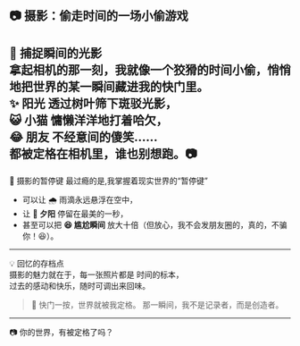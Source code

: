 📷 **摄影：偷走时间的一场小偷游戏**  
---

🌅 捕捉瞬间的光影  
拿起相机的那一刻，我就像一个狡猾的时间小偷，悄悄地把世界的某一瞬间藏进我的快门里。  
✨ 阳光 透过树叶筛下斑驳光影，  
😺 小猫 慵懒洋洋地打着哈欠，  
😂 朋友 不经意间的傻笑……  
都被定格在相机里，谁也别想跑。📷  
---

📸 摄影的暂停键 
最过瘾的是,我掌握着现实世界的“暂停键” 

- 可以让 🌧️ 雨滴永远悬浮在空中，  
- 让 **🌇 夕阳** 停留在最美的一秒，  
- 甚至可以把 **😆 尴尬瞬间** 放大十倍（但放心，我不会发朋友圈的，真的，不骗你！😆）。  

---

💡 回忆的存档点  
摄影的魅力就在于，每一张照片都是 时间的标本，  
过去的感动和快乐，随时可调出来回味。  

> 📸 快门一按，世界就被我定格。
> 那一瞬间，我不是记录者，而是创造者。  

---

📷 你的世界，有被定格了吗？



